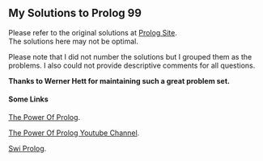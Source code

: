 
## My Solutions to Prolog 99

Please refer to the original solutions at 
[Prolog Site](https://sites.google.com/site/prologsite/).  
The solutions here may not be optimal.

Please note that I did not number the solutions but I grouped them as the 
problems. I also could not provide descriptive comments for all questions.

**Thanks to Werner Hett for maintaining such a great problem set.**

#### Some Links

[The Power Of Prolog](https://www.metalevel.at/prolog).

[The Power Of Prolog Youtube Channel](https://www.youtube.com/channel/UCFFeNyzCEQDS4KCecugmotg/featured).

[Swi Prolog](https://www.swi-prolog.org).


